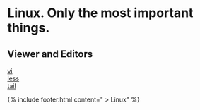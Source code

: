 # Linux. Only the most important things.
## Viewer and Editors
[vi](vi.md)  
[less](less.md)  
[tail](tail.md)

{% include footer.html content=" > Linux" %}
